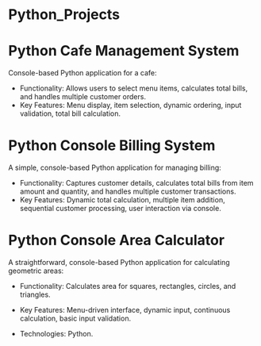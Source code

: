 # Python_Projects

# Python Cafe Management System
Console-based Python application for a cafe:
 * Functionality: Allows users to select menu items, calculates total bills, and handles multiple customer orders.
 * Key Features: Menu display, item selection, dynamic ordering, input validation, total bill calculation.
 
# Python Console Billing System
A simple, console-based Python application for managing billing:
 * Functionality: Captures customer details, calculates total bills from item amount and quantity, and handles multiple customer transactions.
 * Key Features: Dynamic total calculation, multiple item addition, sequential customer processing, user interaction via console.
 
# Python Console Area Calculator
A straightforward, console-based Python application for calculating geometric areas:
 * Functionality: Calculates area for squares, rectangles, circles, and triangles.
 * Key Features: Menu-driven interface, dynamic input, continuous calculation, basic input validation.
   
 * Technologies: Python.
